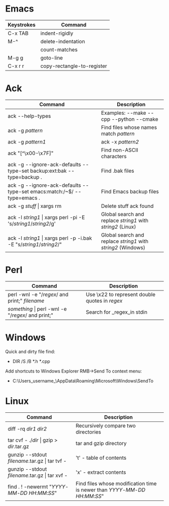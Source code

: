 # Emacs

| Keystrokes | Command    |
|---------|---------------|
| C-x TAB | indent-rigidly
| M-^     | delete-indentation
|         | count-matches
| M-g g   | goto-line
| C-x r r | copy-rectangle-to-register

# Ack

| Command | Description |
|---------|-------------|
| ack --help-types | Examples: --make --cpp --python --cmake
| ack -g _pattern_ | Find files whose names match _pattern_
| ack -g _pattern1_ | ack -x _pattern2_ | Find in files whose names are given in stdin
| ack "\[^\\x00-\\x7F]" | Find non-ASCII characters
| ack -g --ignore-ack-defaults --type-set backup:ext:bak --type=backup . | Find .bak files
| ack -g --ignore-ack-defaults --type-set emacs:match:/~$/ --type=emacs . | Find Emacs backup files
| ack -g _stuff_ \| xargs rm | Delete stuff ack found
| ack -l _string1_ \| xargs perl -pi -E 's/_string1_/_string2_/g' | Global search and replace _string1_ with _string2_ (Linux) 
| ack -l _string1_ \| xargs perl -p -i.bak -E "s/_string1_/_string2_/" | Global search and replace _string1_ with _string2_ (Windows)

# Perl

| Command | Description|
|---------|------------|
| perl -wnl -e "/_regex_/ and print;" _filename_ | Use \\x22 to represent double quotes in _regex_
| _something_ \| perl -wnl -e "/_regex_/ and print;" | Search for _regex_in stdin

# Windows

Quick and dirty file find: 
  * DIR /S /B *.h *.cpp

Add shortcuts to Windows Explorer RMB->Send To context menu:
  * C:\\Users\_username_\\AppData\\Roaming\\Microsoft\\Windows\\SendTo

# Linux

| Command | Description
|---------|-------------|
| diff -rq _dir1_ _dir2_ | Recursively compare two directories
| tar cvf - ./_dir_ \| gzip > _dir_.tar.gz | tar and gzip directory
| gunzip --stdout _filename_.tar.gz \| tar tvf - | 't' - table of contents
| gunzip --stdout _filename_.tar.gz \| tar xvf - | 'x' - extract contents
| find . ! -newermt "_YYYY_-_MM_-_DD_ _HH_:_MM_:_SS_"| Find files whose modification time is newer than _YYYY_-_MM_-_DD_ _HH_:_MM_:_SS_"
